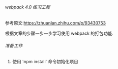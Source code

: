 ###### webpack 4.0 练习工程

参考原文:https://zhuanlan.zhihu.com/p/93430753

根据文章的步骤一步一步学习使用 webpack 的打包功能.

###### 准备工作

1.  使用 'npm install' 命令初始化项目
